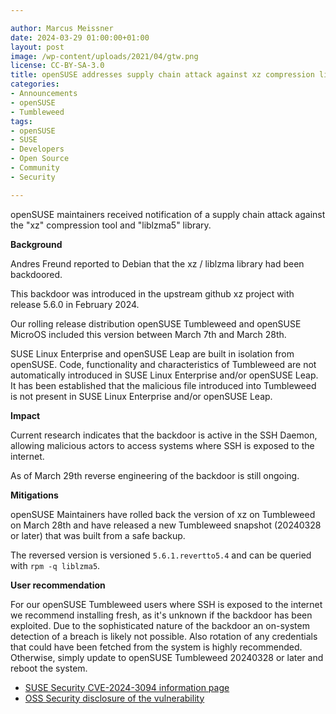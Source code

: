 ```yaml
---

author: Marcus Meissner
date: 2024-03-29 01:00:00+01:00
layout: post
image: /wp-content/uploads/2021/04/gtw.png
license: CC-BY-SA-3.0
title: openSUSE addresses supply chain attack against xz compression library
categories:
- Announcements
- openSUSE
- Tumbleweed
tags:
- openSUSE
- SUSE
- Developers
- Open Source
- Community
- Security

---
```

openSUSE maintainers received notification of a supply chain attack against the "xz" compression tool and "liblzma5" library.

<strong>Background</strong>

Andres Freund reported to Debian that the xz / liblzma library had been backdoored.

This backdoor was introduced in the upstream github xz project with
release 5.6.0 in February 2024.

Our rolling release distribution openSUSE Tumbleweed and openSUSE MicroOS
included this version between March 7th and March 28th.

SUSE Linux Enterprise and openSUSE Leap are built in isolation from openSUSE.
Code, functionality and characteristics of Tumbleweed are not automatically
introduced in SUSE Linux Enterprise and/or openSUSE Leap. It has been established
that the malicious file introduced into Tumbleweed is not present in
SUSE Linux Enterprise and/or openSUSE Leap.

<strong>Impact</strong>

Current research indicates that the backdoor is active in the SSH Daemon,
allowing malicious actors to access systems where SSH is exposed to
the internet.

As of March 29th reverse engineering of the backdoor is still ongoing.

<strong>Mitigations</strong>

openSUSE Maintainers have rolled back the version of xz on Tumbleweed
on March 28th and have released a new Tumbleweed snapshot (20240328
or later) that was built from a safe backup.

The reversed version is versioned <code>5.6.1.revertto5.4</code> and
can be queried with <code>rpm -q liblzma5</code>.

<strong>User recommendation</strong>

For our openSUSE Tumbleweed users where SSH is exposed to the internet
we recommend installing fresh, as it's unknown if the backdoor has
been exploited.
Due to the sophisticated nature of the backdoor an
on-system detection of a breach is likely not possible.
Also rotation of any credentials that could have been fetched from the
system is highly recommended.
Otherwise, simply update to openSUSE Tumbleweed 20240328 or later and
reboot the system.


* [SUSE Security CVE-2024-3094 information page](https://www.suse.com/security/cve/CVE-2024-3094)
* [OSS Security disclosure of the vulnerability](https://www.openwall.com/lists/oss-security/2024/03/29/4)

<meta name="openSUSE, Tumbleweed, Developers, sysadmin, user, Open Source, rolling release, hacker, Linux, Security, backdoor, xz" content="HTML,CSS,XML,JavaScript">
